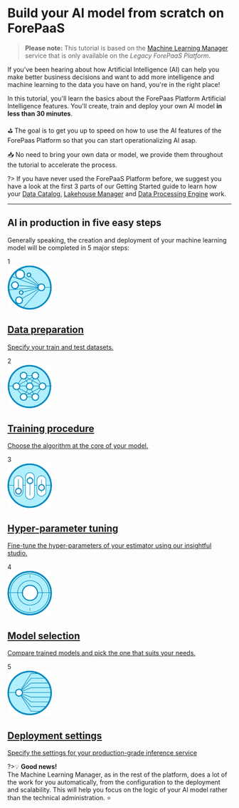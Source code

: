 # Build your AI model from scratch on ForePaaS

>**Please note:** This tutorial is based on the [Machine Learning Manager](en/product/ml/index.md) service that is only available on the *Legacy ForePaaS Platform*.

If you’ve been hearing about how Artificial Intelligence (AI) can help you make better business decisions and want to add more intelligence and machine learning to the data you have on hand, you're in the right place! 

In this tutorial, you'll learn the basics about the ForePaas Platform Artificial Intelligence features. You'll create, train and deploy your own AI model **in less than 30 minutes**.

⛳️ The goal is to get you up to speed on how to use the AI features of the ForePaas Platform so that you can start operationalizing AI asap. 

📥 No need to bring your own data or model, we provide them throughout the tutorial to accelerate the process. 

?> If you have never used the ForePaaS Platform before, we suggest you have a look at the first 3 parts of our Getting Started guide to learn how your [Data Catalog](en/getting-started/app-init/dc), [Lakehouse Manager](en/getting-started/app-init/lhm) and [Data Processing Engine](en/getting-started/app-init/dpe) work.

---

## AI in production in five easy steps

Generally speaking, the creation and deployment of your machine learning model will be completed in 5 major steps:

<div class="Project-step">
   <div class="step">1</div>
   <a class="landing-link" href="#/en/getting-started/ml/dataset.md">
      <img data-no-zoom src="en/product/ml/picts/dataset-icon.png" alt="Dataset" style="width:100px;height:auto;"/>
      <div class="text">
         <h2>Data preparation</h2>
         <p>Specify your train and test datasets.</p>
      </div>
   </a>
</div>
<div class="Project-step">
   <div class="step">2</div>
   <a class="landing-link" href="#/en/getting-started/ml/training.md">
      <img data-no-zoom src="en/product/ml/picts/training-icon.png" alt="Training" style="width:100px;height:auto;"/>
      <div class="text">
         <h2>Training procedure</h2>
         <p>Choose the algorithm at the core of your model.</p>
      </div>
   </a>
</div>
<div class="Project-step">
   <div class="step">3</div>
   <a class="landing-link" href="#/en/getting-started/ml/tuning.md">
      <img data-no-zoom src="en/product/ml/picts/tuning-icon.png" alt="Tuning" style="width:100px;height:auto;"/>
      <div class="text">
         <h2>Hyper-parameter tuning</h2>
         <p>Fine-tune the hyper-parameters of your estimator using our insightful studio.</p>
      </div>
   </a>
</div>
<div class="Project-step">
   <div class="step">4</div>
   <a class="landing-link" href="#/en/getting-started/ml/validation.md">
      <img data-no-zoom src="en/product/ml/picts/validation-icon.png" alt="Validation" style="width:100px;height:auto;"/>
      <div class="text">
         <h2>Model selection</h2>
         <p>Compare trained models and pick the one that suits your needs.</p>
      </div>
   </a>
</div>
<div class="Project-step">
   <div class="step">5</div>
   <a class="landing-link" href="#/en/getting-started/ml/deployment.md">
      <img data-no-zoom src="en/product/ml/picts/deployment-icon.png" alt="Deployment" style="width:100px;height:auto;"/>
      <div class="text">
         <h2>Deployment settings</h2>
         <p>Specify the settings for your production-grade inference service</p>
      </div>
   </a>
</div>

?>💡 **Good news!**   
The Machine Learning Manager, as in the rest of the platform, does a lot of the work for you automatically, from the configuration to the deployment and scalability. This will help you focus on the logic of your AI model rather than the technical administration. ⭐ 
